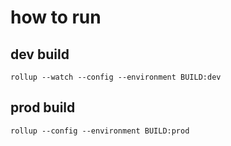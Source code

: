 # how to run

## dev build

```{bash}
rollup --watch --config --environment BUILD:dev
```

## prod build

```{bash}
rollup --config --environment BUILD:prod
```
